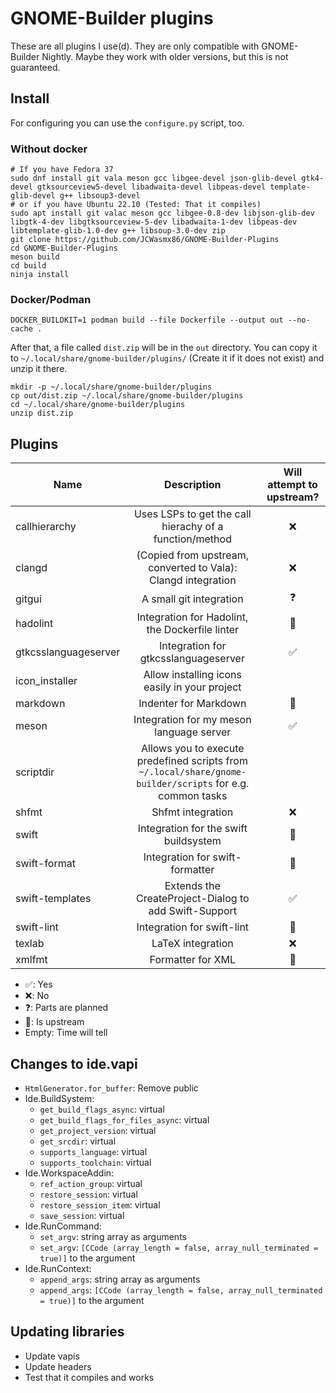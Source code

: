 # GNOME-Builder plugins

These are all plugins I use(d). They are only compatible with GNOME-Builder Nightly. Maybe they work with older versions, but this is not
guaranteed.


## Install
For configuring you can use the `configure.py` script, too.
### Without docker
```
# If you have Fedora 37
sudo dnf install git vala meson gcc libgee-devel json-glib-devel gtk4-devel gtksourceview5-devel libadwaita-devel libpeas-devel template-glib-devel g++ libsoup3-devel
# or if you have Ubuntu 22.10 (Tested: That it compiles)
sudo apt install git valac meson gcc libgee-0.8-dev libjson-glib-dev libgtk-4-dev libgtksourceview-5-dev libadwaita-1-dev libpeas-dev libtemplate-glib-1.0-dev g++ libsoup-3.0-dev zip
git clone https://github.com/JCWasmx86/GNOME-Builder-Plugins
cd GNOME-Builder-Plugins
meson build
cd build
ninja install
```
### Docker/Podman
```
DOCKER_BUILDKIT=1 podman build --file Dockerfile --output out --no-cache .
```
After that, a file called `dist.zip` will be in the `out` directory.
You can copy it to `~/.local/share/gnome-builder/plugins/` (Create it if it
does not exist) and unzip it there.
```
mkdir -p ~/.local/share/gnome-builder/plugins
cp out/dist.zip ~/.local/share/gnome-builder/plugins
cd ~/.local/share/gnome-builder/plugins
unzip dist.zip
```

## Plugins
| Name                 | Description    | Will attempt to upstream? |
|----------------------|:--------------:|:----------------------------------------------------------------------------------------------:|
| callhierarchy        | Uses LSPs to get the call hierachy of a function/method                                                    | ❌ |
| clangd               | (Copied from upstream, converted to Vala): Clangd integration                                              | ❌ |
| gitgui               | A small git integration                                                                                    | ❓ |
| hadolint             | Integration for Hadolint, the Dockerfile linter                                                            | 🎉 |
| gtkcsslanguageserver | Integration for gtkcsslanguageserver                                                                       | ✅ |
| icon_installer       | Allow installing icons easily in your project                                                              |    |
| markdown             | Indenter for Markdown                                                                                      | 🎉 |
| meson                | Integration for my meson language server                                                                   | ✅ |
| scriptdir            | Allows you to execute predefined scripts from `~/.local/share/gnome-builder/scripts` for e.g. common tasks |    |
| shfmt                | Shfmt integration                                                                                          | ❌ |
| swift                | Integration for the swift buildsystem                                                                      | 🎉 |
| swift-format         | Integration for swift-formatter                                                                            | 🎉 |
| swift-templates      | Extends the CreateProject-Dialog to add Swift-Support                                                      | ✅ |
| swift-lint           | Integration for swift-lint                                                                                 | 🎉 |
| texlab               | LaTeX integration                                                                                          | ❌ |
| xmlfmt               | Formatter for XML                                                                                          | 🎉 |

- ✅: Yes
- ❌: No
- ❓: Parts are planned
- 🎉: Is upstream
- Empty: Time will tell

## Changes to ide.vapi
- `HtmlGenerator.for_buffer`: Remove public
- Ide.BuildSystem:
	- `get_build_flags_async`: virtual
	- `get_build_flags_for_files_async`: virtual
	- `get_project_version`: virtual
	- `get_srcdir`: virtual
	- `supports_language`: virtual
	- `supports_toolchain`: virtual
- Ide.WorkspaceAddin:
	- `ref_action_group`: virtual
	- `restore_session`: virtual
	- `restore_session_item`: virtual
	- `save_session`: virtual
- Ide.RunCommand:
	- `set_argv`: string array as arguments
	- `set_argv`: `[CCode (array_length = false, array_null_terminated = true)]` to the argument
- Ide.RunContext:
	- `append_args`: string array as arguments
	- `append_args`: `[CCode (array_length = false, array_null_terminated = true)]` to the argument

## Updating libraries
- Update vapis
- Update headers
- Test that it compiles and works
